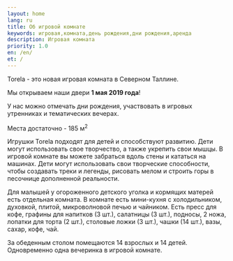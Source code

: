 ```yaml
---
layout: home
lang: ru
title: Об игровой комнате
keywords: игровая,комната,день рождения,дни рождения,аренда
description: Игровая комната
priority: 1.0
en: /en/
et: /
---
```


Torela - это новая игровая комната в Северном Таллине.

Мы открываем наши двери **1 мая 2019 года**!

У нас можно отмечать дни рождения, участвовать в игровых утренниках и тематических вечерах.
 
Места достаточно - 185 м<sup>2</sup>

Игрушки Torela подходят для детей и способствуют развитию. Дети могут использовать свое творчество, а также укрепить свои мышцы. В игровой комнате вы можете забраться вдоль стены и кататься на машинах. Дети могут использовать свои творческие способности, чтобы создавать треки и легенды, рисовать мелом и строить горы в песочнице дополненной реальности.

Для малышей у огороженного детского уголка и кормящих матерей есть отдельная комната. 
В комнате есть мини-кухня с холодильником, духовкой, плитой, микроволновой печью и чайником. 
Есть пресс для кофе, графины для напитков (3 шт.), салатницы (3 шт.), подносы, 2 ножа, лопатки для торта (2 шт.), столовые ложки (3 шт.), чашки (14 шт.), вазы, сахар, кофе, чай.

За обеденным столом помещаются 14 взрослых и 14 детей. Одновременно одна вечеринка в игровой комнате.
